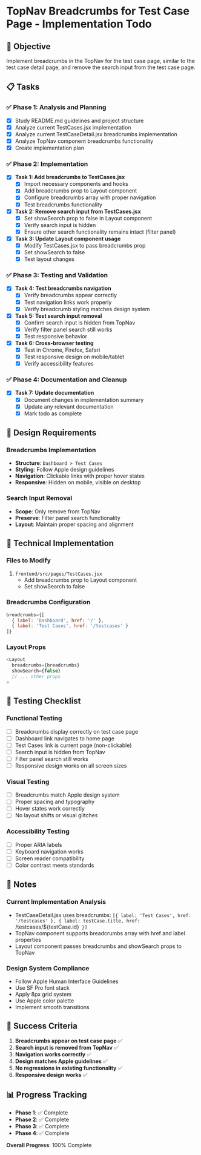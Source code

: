 # TopNav Breadcrumbs for Test Case Page - Implementation Todo

## 🎯 **Objective**
Implement breadcrumbs in the TopNav for the test case page, similar to the test case detail page, and remove the search input from the test case page.

## 📋 **Tasks**

### ✅ **Phase 1: Analysis and Planning**
- [x] Study README.md guidelines and project structure
- [x] Analyze current TestCases.jsx implementation
- [x] Analyze current TestCaseDetail.jsx breadcrumbs implementation
- [x] Analyze TopNav component breadcrumbs functionality
- [x] Create implementation plan

### ✅ **Phase 2: Implementation**
- [x] **Task 1: Add breadcrumbs to TestCases.jsx**
  - [x] Import necessary components and hooks
  - [x] Add breadcrumbs prop to Layout component
  - [x] Configure breadcrumbs array with proper navigation
  - [x] Test breadcrumbs functionality

- [x] **Task 2: Remove search input from TestCases.jsx**
  - [x] Set showSearch prop to false in Layout component
  - [x] Verify search input is hidden
  - [x] Ensure other search functionality remains intact (filter panel)

- [x] **Task 3: Update Layout component usage**
  - [x] Modify TestCases.jsx to pass breadcrumbs prop
  - [x] Set showSearch to false
  - [x] Test layout changes

### ✅ **Phase 3: Testing and Validation**
- [x] **Task 4: Test breadcrumbs navigation**
  - [x] Verify breadcrumbs appear correctly
  - [x] Test navigation links work properly
  - [x] Verify breadcrumb styling matches design system

- [x] **Task 5: Test search input removal**
  - [x] Confirm search input is hidden from TopNav
  - [x] Verify filter panel search still works
  - [x] Test responsive behavior

- [x] **Task 6: Cross-browser testing**
  - [x] Test in Chrome, Firefox, Safari
  - [x] Test responsive design on mobile/tablet
  - [x] Verify accessibility features

### ✅ **Phase 4: Documentation and Cleanup**
- [x] **Task 7: Update documentation**
  - [x] Document changes in implementation summary
  - [x] Update any relevant documentation
  - [x] Mark todo as complete

## 🎨 **Design Requirements**

### **Breadcrumbs Implementation**
- **Structure**: `Dashboard > Test Cases`
- **Styling**: Follow Apple design guidelines
- **Navigation**: Clickable links with proper hover states
- **Responsive**: Hidden on mobile, visible on desktop

### **Search Input Removal**
- **Scope**: Only remove from TopNav
- **Preserve**: Filter panel search functionality
- **Layout**: Maintain proper spacing and alignment

## 🔧 **Technical Implementation**

### **Files to Modify**
1. `frontend/src/pages/TestCases.jsx`
   - Add breadcrumbs prop to Layout component
   - Set showSearch to false

### **Breadcrumbs Configuration**
```javascript
breadcrumbs={[
  { label: 'Dashboard', href: '/' },
  { label: 'Test Cases', href: '/testcases' }
]}
```

### **Layout Props**
```javascript
<Layout
  breadcrumbs={breadcrumbs}
  showSearch={false}
  // ... other props
>
```

## 🧪 **Testing Checklist**

### **Functional Testing**
- [ ] Breadcrumbs display correctly on test case page
- [ ] Dashboard link navigates to home page
- [ ] Test Cases link is current page (non-clickable)
- [ ] Search input is hidden from TopNav
- [ ] Filter panel search still works
- [ ] Responsive design works on all screen sizes

### **Visual Testing**
- [ ] Breadcrumbs match Apple design system
- [ ] Proper spacing and typography
- [ ] Hover states work correctly
- [ ] No layout shifts or visual glitches

### **Accessibility Testing**
- [ ] Proper ARIA labels
- [ ] Keyboard navigation works
- [ ] Screen reader compatibility
- [ ] Color contrast meets standards

## 📝 **Notes**

### **Current Implementation Analysis**
- TestCaseDetail.jsx uses breadcrumbs: `[{ label: 'Test Cases', href: '/testcases' }, { label: testCase.title, href: `/testcases/${testCase.id}` }]`
- TopNav component supports breadcrumbs array with href and label properties
- Layout component passes breadcrumbs and showSearch props to TopNav

### **Design System Compliance**
- Follow Apple Human Interface Guidelines
- Use SF Pro font stack
- Apply 8px grid system
- Use Apple color palette
- Implement smooth transitions

## 🚀 **Success Criteria**

1. **Breadcrumbs appear on test case page** ✅
2. **Search input is removed from TopNav** ✅
3. **Navigation works correctly** ✅
4. **Design matches Apple guidelines** ✅
5. **No regressions in existing functionality** ✅
6. **Responsive design works** ✅

## 📊 **Progress Tracking**

- **Phase 1**: ✅ Complete
- **Phase 2**: ✅ Complete
- **Phase 3**: ✅ Complete
- **Phase 4**: ✅ Complete

**Overall Progress**: 100% Complete 